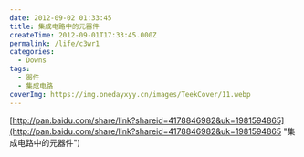 ```yaml
---
date: 2012-09-02 01:33:45
title: 集成电路中的元器件
createTime: 2012-09-01T17:33:45.000Z
permalink: /life/c3wr1
categories:
  - Downs
tags:
  - 器件
  - 集成电路
coverImg: https://img.onedayxyy.cn/images/TeekCover/11.webp
---
```


[http://pan.baidu.com/share/link?shareid=4178846982&uk=1981594865](http://pan.baidu.com/share/link?shareid=4178846982&uk=1981594865 "集成电路中的元器件")
